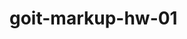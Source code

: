 # goit-markup-hw-01

  <!-- також можно включити форматування через ctrl+shift+p -> format document -> prettier -->
  <!-- to navigae fast between recent folders/workspaces just click shortcut ctrl+/ -->

<!-- <a href="">Логотип сайту компанії</a> код для логотипу, він буде як текст -->
<!-- mdn and css.in.ua to check html tegs -->
